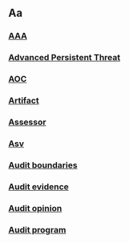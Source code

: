 ## Aa 

### [AAA](/wiki/AAA.md)
### [Advanced Persistent Threat](/wiki/AdvancedPersistentThreat.md)
### [AOC](/wiki/AOC.md)
### [Artifact](/wiki/Artifact.md)
### [Assessor](/wiki/Assessor.md)
### [Asv](/wiki/Asv.md)
### [Audit boundaries](/wiki/auditboundaries.md)
### [Audit evidence](/wiki/auditevidence.md)
### [Audit opinion](/wiki/auditopinion.md)
### [Audit program](/wiki/auditprogram.md)
